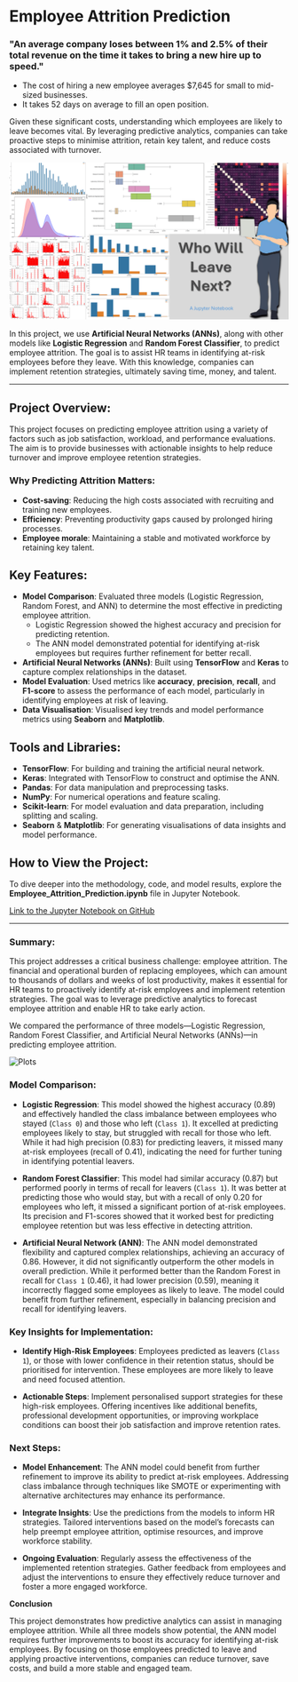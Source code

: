 # Employee Attrition Prediction

### "An average company loses between 1% and 2.5% of their total revenue on the time it takes to bring a new hire up to speed."

- The cost of hiring a new employee averages $7,645 for small to mid-sized businesses.
- It takes 52 days on average to fill an open position.

Given these significant costs, understanding which employees are likely to leave becomes vital. By leveraging predictive analytics, companies can take proactive steps to minimise attrition, retain key talent, and reduce costs associated with turnover.

![Project Thumbnail](attrition_thumbnail.png)

In this project, we use **Artificial Neural Networks (ANNs)**, along with other models like **Logistic Regression** and **Random Forest Classifier**, to predict employee attrition. The goal is to assist HR teams in identifying at-risk employees before they leave. With this knowledge, companies can implement retention strategies, ultimately saving time, money, and talent.

---

## Project Overview:
This project focuses on predicting employee attrition using a variety of factors such as job satisfaction, workload, and performance evaluations. The aim is to provide businesses with actionable insights to help reduce turnover and improve employee retention strategies.

### Why Predicting Attrition Matters:
- **Cost-saving**: Reducing the high costs associated with recruiting and training new employees.
- **Efficiency**: Preventing productivity gaps caused by prolonged hiring processes.
- **Employee morale**: Maintaining a stable and motivated workforce by retaining key talent.

## Key Features:
- **Model Comparison**: Evaluated three models (Logistic Regression, Random Forest, and ANN) to determine the most effective in predicting employee attrition.
  - Logistic Regression showed the highest accuracy and precision for predicting retention.
  - The ANN model demonstrated potential for identifying at-risk employees but requires further refinement for better recall.
- **Artificial Neural Networks (ANNs)**: Built using **TensorFlow** and **Keras** to capture complex relationships in the dataset.
- **Model Evaluation**: Used metrics like **accuracy**, **precision**, **recall**, and **F1-score** to assess the performance of each model, particularly in identifying employees at risk of leaving.
- **Data Visualisation**: Visualised key trends and model performance metrics using **Seaborn** and **Matplotlib**.

## Tools and Libraries:
- **TensorFlow**: For building and training the artificial neural network.
- **Keras**: Integrated with TensorFlow to construct and optimise the ANN.
- **Pandas**: For data manipulation and preprocessing tasks.
- **NumPy**: For numerical operations and feature scaling.
- **Scikit-learn**: For model evaluation and data preparation, including splitting and scaling.
- **Seaborn** & **Matplotlib**: For generating visualisations of data insights and model performance.

## How to View the Project:
To dive deeper into the methodology, code, and model results, explore the **Employee_Attrition_Prediction.ipynb** file in Jupyter Notebook.

[Link to the Jupyter Notebook on GitHub](https://github.com/idrismo45/Employee-Attrition-Prediction/blob/main/Employee_Attrition_Prediction.ipynb)

---

### **Summary:**

This project addresses a critical business challenge: employee attrition. The financial and operational burden of replacing employees, which can amount to thousands of dollars and weeks of lost productivity, makes it essential for HR teams to proactively identify at-risk employees and implement retention strategies. The goal was to leverage predictive analytics to forecast employee attrition and enable HR to take early action.

We compared the performance of three models—Logistic Regression, Random Forest Classifier, and Artificial Neural Networks (ANNs)—in predicting employee attrition.

![Plots](hr_outpute.png)

### **Model Comparison:**

- **Logistic Regression**: This model showed the highest accuracy (0.89) and effectively handled the class imbalance between employees who stayed (`Class 0`) and those who left (`Class 1`). It excelled at predicting employees likely to stay, but struggled with recall for those who left. While it had high precision (0.83) for predicting leavers, it missed many at-risk employees (recall of 0.41), indicating the need for further tuning in identifying potential leavers.

- **Random Forest Classifier**: This model had similar accuracy (0.87) but performed poorly in terms of recall for leavers (`Class 1`). It was better at predicting those who would stay, but with a recall of only 0.20 for employees who left, it missed a significant portion of at-risk employees. Its precision and F1-scores showed that it worked best for predicting employee retention but was less effective in detecting attrition.

- **Artificial Neural Network (ANN)**: The ANN model demonstrated flexibility and captured complex relationships, achieving an accuracy of 0.86. However, it did not significantly outperform the other models in overall prediction. While it performed better than the Random Forest in recall for `Class 1` (0.46), it had lower precision (0.59), meaning it incorrectly flagged some employees as likely to leave. The model could benefit from further refinement, especially in balancing precision and recall for identifying leavers.

### **Key Insights for Implementation:**

- **Identify High-Risk Employees**: Employees predicted as leavers (`Class 1`), or those with lower confidence in their retention status, should be prioritised for intervention. These employees are more likely to leave and need focused attention.

- **Actionable Steps**: Implement personalised support strategies for these high-risk employees. Offering incentives like additional benefits, professional development opportunities, or improving workplace conditions can boost their job satisfaction and improve retention rates.

### **Next Steps:**

- **Model Enhancement**: The ANN model could benefit from further refinement to improve its ability to predict at-risk employees. Addressing class imbalance through techniques like SMOTE or experimenting with alternative architectures may enhance its performance.

- **Integrate Insights**: Use the predictions from the models to inform HR strategies. Tailored interventions based on the model’s forecasts can help preempt employee attrition, optimise resources, and improve workforce stability.

- **Ongoing Evaluation**: Regularly assess the effectiveness of the implemented retention strategies. Gather feedback from employees and adjust the interventions to ensure they effectively reduce turnover and foster a more engaged workforce.

**Conclusion**

This project demonstrates how predictive analytics can assist in managing employee attrition. While all three models show potential, the ANN model requires further improvements to boost its accuracy for identifying at-risk employees. By focusing on those employees predicted to leave and applying proactive interventions, companies can reduce turnover, save costs, and build a more stable and engaged team.


